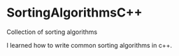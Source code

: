 # SortingAlgorithmsC++
Collection of sorting algorithms

I learned how to write common sorting algorithms in c++.
